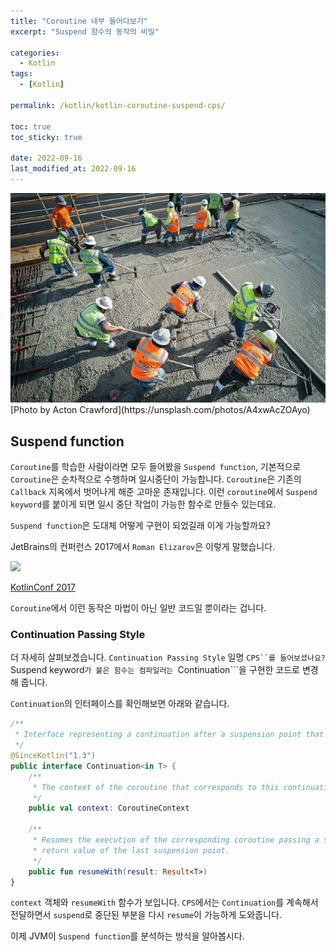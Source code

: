 ```yaml
---
title: "Coroutine 내부 들어다보기"
excerpt: "Suspend 함수의 동작의 비밀"

categories:
  - Kotlin
tags:
  - [Kotlin]

permalink: /kotlin/kotlin-coroutine-suspend-cps/

toc: true
toc_sticky: true

date: 2022-09-16
last_modified_at: 2022-09-16
---
```


<img src="/assets/images/posts_img/kotlin-coroutine-suspend-cps/acton-crawford-A4xwAcZOAyo-unsplash.jpg" width="600">
[Photo by Acton Crawford](https://unsplash.com/photos/A4xwAcZOAyo)


## Suspend function 
```Coroutine```를 학습한 사람이라면 모두 들어봤을 ```Suspend function```,
기본적으로 ```Coroutine```은 순차적으로 수행하며 일시중단이 가능합니다. ```Coroutine```은 기존의 ```Callback``` 지옥에서 벗어나게 해준 고마운 존재입니다. 이런 ```coroutine```에서 ```Suspend keyword```를 붙이게 되면 일시 중단 작업이 가능한 함수로 만들수 있는데요.

```Suspend function```은 도대체 어떻게 구현이 되었길래 이게 가능할까요? 

JetBrains의 컨퍼런스 2017에서 ```Roman Elizarov```은 이렇게 말했습니다. 

<img src="/assets/images/posts_img/kotlin-coroutine-suspend-cps/kotlinConf2017_roman_elizarov.png" width="600">

[KotlinConf 2017](https://youtu.be/YrrUCSi72E8)

```Coroutine```에서 이런 동작은 마법이 아닌 일반 코드일 뿐이라는 겁니다. 

### Continuation Passing Style

더 자세히 살펴보겠습니다. ```Continuation Passing Style``` 일명 ```CPS``를 들어보셨나요? ```Suspend keyword```가 붙은 함수는 컴파일러는 ```Continuation```을 구현한 코드로 변경해 줍니다. 

```Continuation```의 인터페이스를 확인해보면 아래와 같습니다.

```kotlin
/**
 * Interface representing a continuation after a suspension point that returns a value of type `T`.
 */
@SinceKotlin("1.3")
public interface Continuation<in T> {
    /**
     * The context of the coroutine that corresponds to this continuation.
     */
    public val context: CoroutineContext

    /**
     * Resumes the execution of the corresponding coroutine passing a successful or failed [result] as the
     * return value of the last suspension point.
     */
    public fun resumeWith(result: Result<T>)
}
``` 

```context``` 객체와 ```resumeWith``` 함수가 보입니다. ```CPS```에서는 ```Continuation```를 계속해서 전달하면서 
```suspend```로 중단된 부분을 다시 ```resume```이 가능하게 도와줍니다. 

이제 JVM이 ```Suspend function```를 분석하는 방식을 알아봅시다. 


